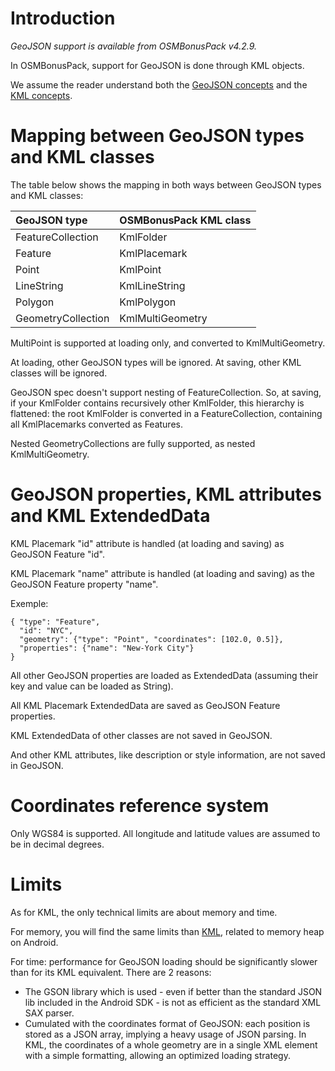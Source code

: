 

# Introduction #
_GeoJSON support is available from OSMBonusPack v4.2.9._

In OSMBonusPack, support for GeoJSON is done through KML objects.

We assume the reader understand both the [GeoJSON concepts](http://geojson.org/geojson-spec.html) and the [KML concepts](https://developers.google.com/kml/documentation/kmlreference).

# Mapping between GeoJSON types and KML classes #

The table below shows the mapping in both ways between GeoJSON types and KML classes:

| **GeoJSON type** | **OSMBonusPack KML class** |
|:-----------------|:---------------------------|
| FeatureCollection | KmlFolder |
| Feature | KmlPlacemark |
| Point | KmlPoint |
| LineString | KmlLineString |
| Polygon | KmlPolygon |
| GeometryCollection | KmlMultiGeometry |

MultiPoint is supported at loading only, and converted to KmlMultiGeometry.

At loading, other GeoJSON types will be ignored.
At saving, other KML classes will be ignored.

GeoJSON spec doesn't support nesting of FeatureCollection.
So, at saving, if your KmlFolder contains recursively other KmlFolder, this hierarchy is flattened: the root KmlFolder is converted in a FeatureCollection, containing all KmlPlacemarks converted as Features.

Nested GeometryCollections are fully supported, as nested KmlMultiGeometry.

# GeoJSON properties, KML attributes and KML ExtendedData #

KML Placemark "id" attribute is handled (at loading and saving) as GeoJSON Feature "id".

KML Placemark "name" attribute is handled (at loading and saving) as the GeoJSON Feature property "name".

Exemple:
```
{ "type": "Feature",
  "id": "NYC",
  "geometry": {"type": "Point", "coordinates": [102.0, 0.5]},
  "properties": {"name": "New-York City"}
}
```

All other GeoJSON properties are loaded as ExtendedData (assuming their key and value can be loaded as String).

All KML Placemark ExtendedData are saved as GeoJSON Feature properties.

KML ExtendedData of other classes are not saved in GeoJSON.

And other KML attributes, like description or style information, are not saved in GeoJSON.

# Coordinates reference system #
Only WGS84 is supported. All longitude and latitude values are assumed to be in decimal degrees.

# Limits #
As for KML, the only technical limits are about memory and time.

For memory, you will find the same limits than [KML](KML.md), related to memory heap on Android.

For time: performance for GeoJSON loading should be significantly slower than for its KML equivalent. There are 2 reasons:
  * The GSON library which is used - even if better than the standard JSON lib included in the Android SDK - is not as efficient as the standard XML SAX parser.
  * Cumulated with the coordinates format of GeoJSON: each position is stored as a JSON array, implying a heavy usage of JSON parsing. In KML, the coordinates of a whole geometry are in a single XML element with a simple formatting, allowing an optimized loading strategy.